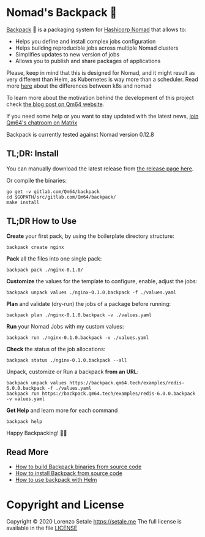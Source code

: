 # Nomad's Backpack 🎒

[Backpack](https://backpack.qm64.tech) 🎒 is a packaging system for
[Hashicorp Nomad](https://www.nomadproject.io) that allows to:

* Helps you define and install complex jobs configuration
* Helps building reproducible jobs across multiple Nomad clusters
* Simplifies updates to new version of jobs
* Allows you to publish and share packages of applications

Please, keep in mind that this is designed for Nomad, and it might result as
very different than Helm, as Kubernetes is way more than a scheduler.
Read more [here](https://www.nomadproject.io/intro/vs/kubernetes.html) about
the differences between k8s and nomad

To learn more about the motivation behind the development of this project
check [the blog post on Qm64 website](https://qm64.tech/posts/202011-hashicorp-nomad-backpack/).

If you need some help or you want to stay updated with the latest news,
[join Qm64's chatroom on Matrix](https://matrix.to/#/#qm64:matrix.org?via=matrix.org)

Backpack is currently tested against Nomad version 0.12.8

## TL;DR: Install
You can manually download the latest release from 
[the release page here](https://gitlab.com/Qm64/backpack/-/releases).

Or compile the binaries:
```shell
go get -v gitlab.com/Qm64/backpack
cd $GOPATH/src/gitlab.com/Qm64/backpack/
make install
```

## TL;DR How to Use
**Create** your first pack, by using the boilerplate directory structure:

```shell
backpack create nginx
```

**Pack** all the files into one single pack:
```shell
backpack pack ./nginx-0.1.0/
```

**Customize** the values for the template to configure, enable, adjust the jobs:
```shell
backpack unpack values ./nginx-0.1.0.backpack -f ./values.yaml
```

**Plan** and validate (dry-run) the jobs of a package before running:
```shell
backpack plan ./nginx-0.1.0.backpack -v ./values.yaml
```

**Run** your Nomad Jobs with my custom values:
```shell
backpack run ./nginx-0.1.0.backpack -v ./values.yaml
```

**Check** the status of the job allocations:
```shell
backpack status ./nginx-0.1.0.backpack --all
```

Unpack, customize or Run a backpack **from an URL**:
```shell
backpack unpack values https://backpack.qm64.tech/examples/redis-6.0.0.backpack -f ./values.yaml
backpack run https://backpack.qm64.tech/examples/redis-6.0.0.backpack -v values.yaml
```

**Get Help** and learn more for each command
```shell
backpack help
```

Happy Backpacking! 🎒😀 

## Read More

* [How to build Backpack binaries from source code](docs/build.md)
* [How to install Backpack from source code](docs/build.md#installing)
* [How to use backpack with Helm](docs/usage.md)

# Copyright and License

Copyright © 2020 Lorenzo Setale https://setale.me
The full license is available in the file [LICENSE](LICENSE)
